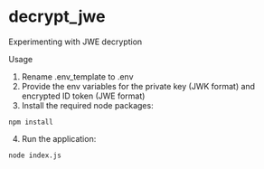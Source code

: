 # decrypt_jwe
Experimenting with JWE decryption

Usage
1) Rename .env_template to .env
2) Provide the env variables for the private key (JWK format) and encrypted ID token (JWE format)
3) Install the required node packages:
```
npm install
```
4) Run the application:
```
node index.js
```
